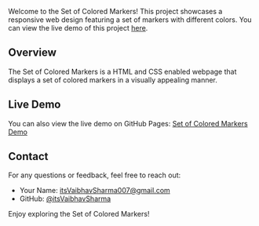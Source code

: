Welcome to the Set of Colored Markers! This project showcases a responsive web design featuring a set of markers with different colors. You can view the live demo of this project [here](https://itsvaibhavsharma.github.io/Responsive-Web-Design/3.SetOfColoredMarkers/).

## Overview

The Set of Colored Markers is a HTML and CSS enabled webpage that displays a set of colored markers in a visually appealing manner.

## Live Demo

You can also view the live demo on GitHub Pages: [Set of Colored Markers Demo](https://itsvaibhavsharma.github.io/Responsive-Web-Design/3.SetOfColoredMarkers/)

## Contact

For any questions or feedback, feel free to reach out:

- Your Name: [itsVaibhavSharma007@gmail.com](mailto:itsVaibhavSharma007@gmail.com)
- GitHub: [@itsVaibhavSharma](https://github.com/itsVaibhavSharma)

Enjoy exploring the Set of Colored Markers!